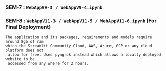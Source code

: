 ### SEM-7 : `WebAppV9-3 / WebAppV9-4.ipynb`
### SEM-8 : `WebAppV11-3 / WebAppV11-5 / WebAppV11-6.ipynb` (For Final Deployment)

```
The application and its packages, requirements and models require around 8gb of ram
which the Streamlit Community Cloud, AWS, Azure, GCP or any cloud platform does not
 allow for free. Used pyngrok instead which allows a locally deployed website to be
 accessed from any where for 2 hours.
```
